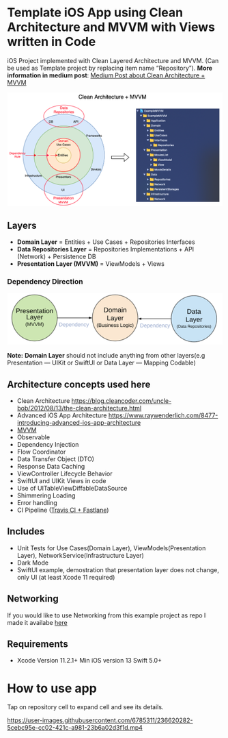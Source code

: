
# Template iOS App using Clean Architecture and MVVM with Views written in Code

iOS Project implemented with Clean Layered Architecture and MVVM. (Can be used as Template project by replacing item name “Repository”). **More information in medium post**: <a href="https://tech.olx.com/clean-architecture-and-mvvm-on-ios-c9d167d9f5b3">Medium Post about Clean Architecture + MVVM</a>


![Alt text](README_FILES/CleanArchitecture+MVVM.png?raw=true "Clean Architecture Layers")

## Layers
* **Domain Layer** = Entities + Use Cases + Repositories Interfaces
* **Data Repositories Layer** = Repositories Implementations + API (Network) + Persistence DB
* **Presentation Layer (MVVM)** = ViewModels + Views

### Dependency Direction
![Alt text](README_FILES/CleanArchitectureDependencies.png?raw=true "Modules Dependencies")

**Note:** **Domain Layer** should not include anything from other layers(e.g Presentation — UIKit or SwiftUI or Data Layer — Mapping Codable)

## Architecture concepts used here
* Clean Architecture https://blog.cleancoder.com/uncle-bob/2012/08/13/the-clean-architecture.html
* Advanced iOS App Architecture https://www.raywenderlich.com/8477-introducing-advanced-ios-app-architecture
* [MVVM](ExampleMVVM/Presentation/MoviesScene/MoviesQueriesList) 
* Observable
* Dependency Injection
* Flow Coordinator
* Data Transfer Object (DTO)
* Response Data Caching
* ViewController Lifecycle Behavior
* SwiftUI and UIKit Views in code
* Use of UITableViewDiffableDataSource
* Shimmering Loading
* Error handling
* CI Pipeline ([Travis CI + Fastlane](.travis.yml))
 
## Includes
* Unit Tests for Use Cases(Domain Layer), ViewModels(Presentation Layer), NetworkService(Infrastructure Layer)
* Dark Mode
* SwiftUI example, demostration that presentation layer does not change, only UI (at least Xcode 11 required)

## Networking
If you would like to use Networking from this example project as repo I made it availabe [here](https://github.com/kudoleh/SENetworking)

## Requirements
* Xcode Version 11.2.1+  Min iOS version 13  Swift 5.0+  

# How to use app
Tap on repository cell to expand cell and see its details.


https://user-images.githubusercontent.com/6785311/236620282-5cebc95e-cc02-421c-a981-23b6a02d3f1d.mp4










